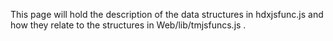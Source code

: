 This page will hold the description of the data structures in hdxjsfunc.js and how they relate to the structures in Web/lib/tmjsfuncs.js .

